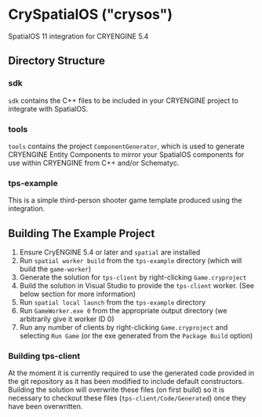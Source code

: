 # CrySpatialOS ("crysos")

SpatialOS 11 integration for CRYENGINE 5.4

## Directory Structure

### sdk
`sdk` contains the C++ files to be included in your CRYENGINE project to integrate with SpatialOS.

### tools
`tools` contains the project `ComponentGenerator`, which is used to generate CRYENGINE Entity Components to mirror your SpatialOS components for use within CRYENGINE from C++ and/or Schematyc.

### tps-example
This is a simple third-person shooter game template produced using the integration.

## Building The Example Project

1. Ensure CryENGINE 5.4 or later and `spatial` are installed
2. Run `spatial worker build` from the `tps-example` directory (which will build the `game-worker`)
3. Generate the solution for `tps-client` by right-clicking `Game.cryproject`
4. Build the solution in Visual Studio to provide the `tps-client` worker. (See below section for more information)
5. Run `spatial local launch` from the `tps-example` directory
6. Run `GameWorker.exe 0` from the appropriate output directory (we arbitrarily give it worker ID 0)
7. Run any number of clients by right-clicking `Game.cryproject` and selecting `Run Game` (or the exe generated from the `Package Build` option)

### Building tps-client
At the moment it is currently required to use the generated code provided in the git repository as it has been modified to include default constructors. 
Building the solution will overwrite these files (on first build) so it is necessary to checkout these files (`tps-client/Code/Generated`) once they have been overwritten.
